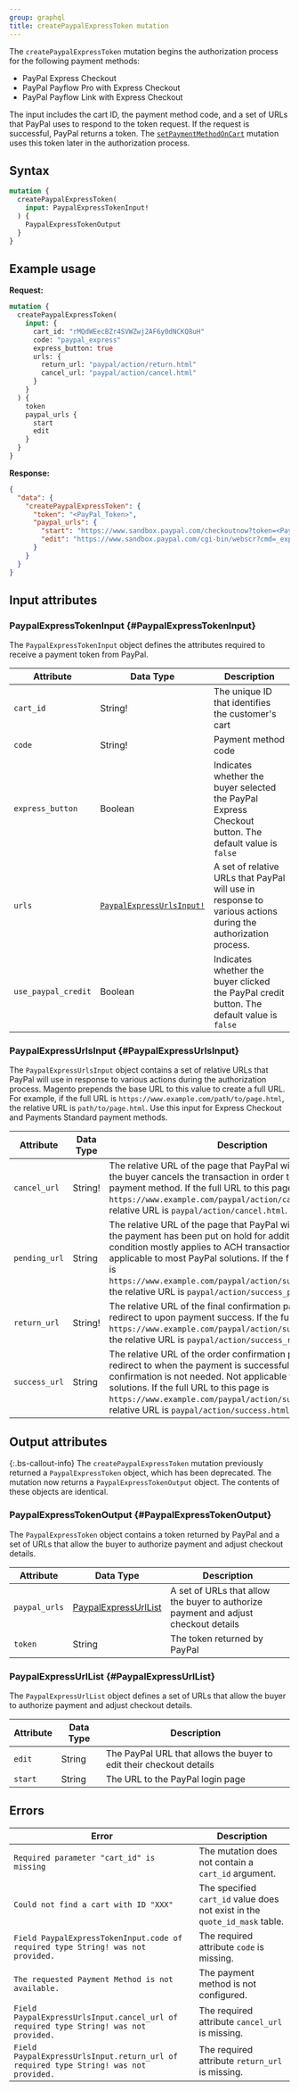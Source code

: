 ```yaml
---
group: graphql
title: createPaypalExpressToken mutation
---
```


The `createPaypalExpressToken` mutation begins the authorization process for the following payment methods:

*  PayPal Express Checkout
*  PayPal Payflow Pro with Express Checkout
*  PayPal Payflow Link with Express Checkout

The input includes the cart ID, the payment method code, and a set of URLs that PayPal uses to respond to the token request. If the request is successful, PayPal returns a token. The [`setPaymentMethodOnCart`]({{page.baseurl}}/graphql/mutations/set-payment-method.html) mutation uses this token later in the authorization process.

## Syntax

```graphql
mutation {
  createPaypalExpressToken(
    input: PaypalExpressTokenInput!
  ) {
    PaypalExpressTokenOutput
  }
}
```

## Example usage

**Request:**

```graphql
mutation {
  createPaypalExpressToken(
    input: {
      cart_id: "rMQdWEecBZr4SVWZwj2AF6y0dNCKQ8uH"
      code: "paypal_express"
      express_button: true
      urls: {
        return_url: "paypal/action/return.html"
        cancel_url: "paypal/action/cancel.html"
      }
    }
  ) {
    token
    paypal_urls {
      start
      edit
    }
  }
}
```

**Response:**

```json
{
  "data": {
    "createPaypalExpressToken": {
      "token": "<PayPal_Token>",
      "paypal_urls": {
        "start": "https://www.sandbox.paypal.com/checkoutnow?token=<PayPal_Token>",
        "edit": "https://www.sandbox.paypal.com/cgi-bin/webscr?cmd=_express-checkout&useraction=continue&token=<PayPal_Token>"
      }
    }
  }
}
```

## Input attributes

### PaypalExpressTokenInput {#PaypalExpressTokenInput}

The `PaypalExpressTokenInput` object defines the attributes required to receive a payment token from PayPal.

Attribute |  Data Type | Description
--- | --- | ---
`cart_id` | String! | The unique ID that identifies the customer's cart
`code` | String! | Payment method code
`express_button` | Boolean | Indicates whether the buyer selected the PayPal Express Checkout button. The default value is `false`
`urls` | [`PaypalExpressUrlsInput!`](#PaypalExpressUrlsInput) | A set of relative URLs that PayPal will use in response to various actions during the authorization process.
`use_paypal_credit` | Boolean | Indicates whether the buyer clicked the PayPal credit button. The default value is `false`

### PaypalExpressUrlsInput {#PaypalExpressUrlsInput}

The `PaypalExpressUrlsInput` object contains a set of relative URLs that PayPal will use in response to various actions during the authorization process. Magento prepends the base URL to this value to create a full URL. For example, if the full URL is `https://www.example.com/path/to/page.html`, the relative URL is `path/to/page.html`. Use this input for Express Checkout and Payments Standard payment methods.

Attribute |  Data Type | Description
--- | --- | ---
`cancel_url` | String! | The relative URL of the page that PayPal will redirect to when the buyer cancels the transaction in order to choose a different payment method. If the full URL to this page is `https://www.example.com/paypal/action/cancel.html`, the relative URL is `paypal/action/cancel.html`.
`pending_url` | String | The relative URL of the page that PayPal will redirect to when the payment has been put on hold for additional review. This condition mostly applies to ACH transactions, and is not applicable to most PayPal solutions. If the full URL to this page is `https://www.example.com/paypal/action/success_pending.html`, the relative URL is `paypal/action/success_pending.html`.
`return_url` | String! | The relative URL of the final confirmation page that PayPal will redirect to upon payment success. If the full URL is `https://www.example.com/paypal/action/success_review.html`, the relative URL is `paypal/action/success_review.html`.
`success_url` | String | The relative URL of the order confirmation page that PayPal will redirect to when the payment is successful and additional confirmation is not needed. Not applicable to most PayPal solutions. If the full URL to this page is `https://www.example.com/paypal/action/success.html`, the relative URL is `paypal/action/success.html`.

## Output attributes

{:.bs-callout-info}
The `createPaypalExpressToken` mutation previously returned a `PaypalExpressToken` object, which has been deprecated. The mutation now returns a `PaypalExpressTokenOutput` object. The contents of these objects are identical.

### PaypalExpressTokenOutput {#PaypalExpressTokenOutput}

The `PaypalExpressToken` object contains a token returned by PayPal and a set of URLs that allow the buyer to authorize payment and adjust checkout details.

Attribute |  Data Type | Description
--- | --- | ---
`paypal_urls` | [PaypalExpressUrlList](#PaypalExpressUrlList) | A set of URLs that allow the buyer to authorize payment and adjust checkout details
`token` | String | The token returned by PayPal

### PaypalExpressUrlList {#PaypalExpressUrlList}

The `PaypalExpressUrlList` object defines a set of URLs that allow the buyer to authorize payment and adjust checkout details.

Attribute |  Data Type | Description
--- | --- | ---
`edit` | String | The PayPal URL that allows the buyer to edit their checkout details
`start` | String | The URL to the PayPal login page

## Errors

Error | Description
--- | ---
`Required parameter "cart_id" is missing` | The mutation does not contain a `cart_id` argument.
`Could not find a cart with ID "XXX"` | The specified `cart_id` value does not exist in the `quote_id_mask` table.
`Field PaypalExpressTokenInput.code of required type String! was not provided.` | The required attribute `code` is missing.
`The requested Payment Method is not available.` | The payment method is not configured.
`Field PaypalExpressUrlsInput.cancel_url of required type String! was not provided.` | The required attribute `cancel_url` is missing.
`Field PaypalExpressUrlsInput.return_url of required type String! was not provided.` | The required attribute `return_url` is missing.
